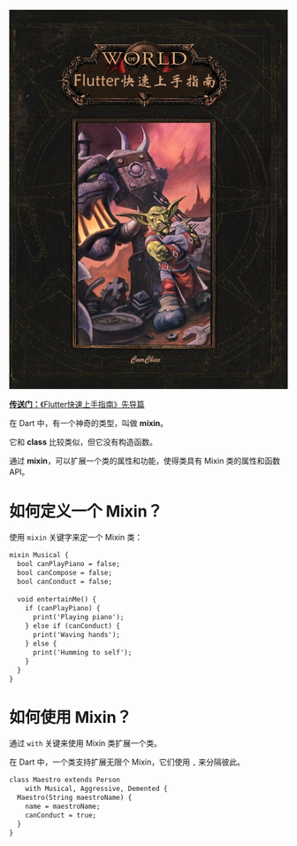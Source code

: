 [![](https://raw.githubusercontent.com/chenBingX/img/master/Flutter/Flutter快速上手指南封面2.JPG)](https://juejin.im/post/5c8f8e62e51d456a0f23d0fe)

[**传送门：**《Flutter快速上手指南》先导篇](https://juejin.im/post/5c8f8e62e51d456a0f23d0fe)

在 Dart 中，有一个神奇的类型，叫做 **mixin**。

它和 **class** 比较类似，但它没有构造函数。

通过 **mixin**，可以扩展一个类的属性和功能，使得类具有 Mixin 类的属性和函数 API。

# 如何定义一个 Mixin？

使用 `mixin` 关键字来定一个 Mixin 类：

```
mixin Musical {
  bool canPlayPiano = false;
  bool canCompose = false;
  bool canConduct = false;

  void entertainMe() {
    if (canPlayPiano) {
      print('Playing piano');
    } else if (canConduct) {
      print('Waving hands');
    } else {
      print('Humming to self');
    }
  }
}
```

# 如何使用 Mixin？

通过 `with` 关键来使用 Mixin 类扩展一个类。

在 Dart 中，一个类支持扩展无限个 Mixin，它们使用 `,` 来分隔彼此。

```
class Maestro extends Person
    with Musical, Aggressive, Demented {
  Maestro(String maestroName) {
    name = maestroName;
    canConduct = true;
  }
}
```

